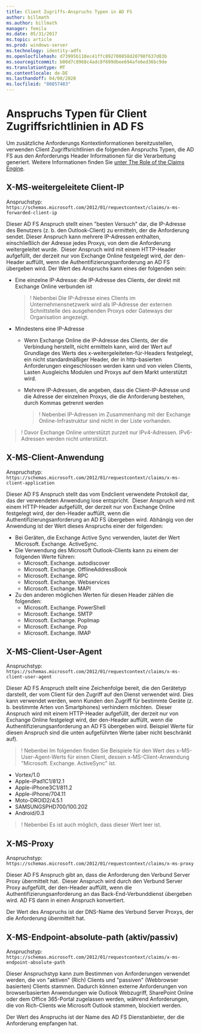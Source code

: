 ```yaml
---
title: Client Zugriffs-Anspruchs Typen in AD FS
author: billmath
ms.author: billmath
manager: femila
ms.date: 05/31/2017
ms.topic: article
ms.prod: windows-server
ms.technology: identity-adfs
ms.openlocfilehash: d73995b118ec41ffc892700858d20798f637d83b
ms.sourcegitcommit: b00d7c8968c4adc8f699dbee694afe6ed36bc9de
ms.translationtype: MT
ms.contentlocale: de-DE
ms.lasthandoff: 04/08/2020
ms.locfileid: "80857483"
---
```

# <a name="client-access-policy-claim-types-in-ad-fs"></a>Anspruchs Typen für Client Zugriffsrichtlinien in AD FS

Um zusätzliche Anforderungs Kontextinformationen bereitzustellen, verwenden Client Zugriffsrichtlinien die folgenden Anspruchs Typen, die AD FS aus den Anforderungs Header Informationen für die Verarbeitung generiert.  Weitere Informationen finden Sie [unter The Role of the Claims Engine](../technical-reference/the-role-of-the-claims-engine.md).

## <a name="x-ms-forwarded-client-ip"></a>X-MS-weitergeleitete Client-IP

Anspruchstyp: `https://schemas.microsoft.com/2012/01/requestcontext/claims/x-ms-forwarded-client-ip`

Dieser AD FS Anspruch stellt einen "besten Versuch" dar, die IP-Adresse des Benutzers (z. b. den Outlook-Client) zu ermitteln, der die Anforderung sendet. Dieser Anspruch kann mehrere IP-Adressen enthalten, einschließlich der Adresse jedes Proxys, von dem die Anforderung weitergeleitet wurde.  Dieser Anspruch wird mit einem HTTP-Header aufgefüllt, der derzeit nur von Exchange Online festgelegt wird, der den-Header auffüllt, wenn die Authentifizierungsanforderung an AD FS übergeben wird. Der Wert des Anspruchs kann eines der folgenden sein:


- Eine einzelne IP-Adresse: die IP-Adresse des Clients, der direkt mit Exchange Online verbunden ist

    >! Nebenbei Die IP-Adresse eines Clients im Unternehmensnetzwerk wird als IP-Adresse der externen Schnittstelle des ausgehenden Proxys oder Gateways der Organisation angezeigt.

- Mindestens eine IP-Adresse
  - Wenn Exchange Online die IP-Adresse des Clients, der die Verbindung herstellt, nicht ermitteln kann, wird der Wert auf Grundlage des Werts des x-weitergeleiteten-für-Headers festgelegt, ein nicht standardmäßiger Header, der in http-basierten Anforderungen eingeschlossen werden kann und von vielen Clients, Lasten Ausgleichs Modulen und Proxys auf dem Markt unterstützt wird.
  - Mehrere IP-Adressen, die angeben, dass die Client-IP-Adresse und die Adresse der einzelnen Proxys, die die Anforderung bestehen, durch Kommas getrennt werden

    >! Nebenbei IP-Adressen im Zusammenhang mit der Exchange Online-Infrastruktur sind nicht in der Liste vorhanden.


>! Davor Exchange Online unterstützt zurzeit nur IPv4-Adressen. IPv6-Adressen werden nicht unterstützt. 


## <a name="x-ms-client-application"></a>X-MS-Client-Anwendung

Anspruchstyp: `https://schemas.microsoft.com/2012/01/requestcontext/claims/x-ms-client-application`

Dieser AD FS Anspruch stellt das vom Endclient verwendete Protokoll dar, das der verwendeten Anwendung lose entspricht.  Dieser Anspruch wird mit einem HTTP-Header aufgefüllt, der derzeit nur von Exchange Online festgelegt wird, der den-Header auffüllt, wenn die Authentifizierungsanforderung an AD FS übergeben wird. Abhängig von der Anwendung ist der Wert dieses Anspruchs einer der folgenden:



- Bei Geräten, die Exchange Active Sync verwenden, lautet der Wert Microsoft. Exchange. ActiveSync. 
- Die Verwendung des Microsoft Outlook-Clients kann zu einem der folgenden Werte führen:
    - Microsoft. Exchange. autodiscover
    - Microsoft. Exchange. OfflineAddressBook
    - Microsoft. Exchange. RPC
    - Microsoft. Exchange. Webservices
    - Microsoft. Exchange. MAPI
- Zu den anderen möglichen Werten für diesen Header zählen die folgenden:
    - Microsoft. Exchange. PowerShell
    - Microsoft. Exchange. SMTP
    - Microsoft. Exchange. PopImap
    - Microsoft. Exchange. Pop
    - Microsoft. Exchange. IMAP

## <a name="x-ms-client-user-agent"></a>X-MS-Client-User-Agent

Anspruchstyp: `https://schemas.microsoft.com/2012/01/requestcontext/claims/x-ms-client-user-agent`

Dieser AD FS Anspruch stellt eine Zeichenfolge bereit, die den Gerätetyp darstellt, der vom Client für den Zugriff auf den Dienst verwendet wird. Dies kann verwendet werden, wenn Kunden den Zugriff für bestimmte Geräte (z. b. bestimmte Arten von Smartphones) verhindern möchten.  Dieser Anspruch wird mit einem HTTP-Header aufgefüllt, der derzeit nur von Exchange Online festgelegt wird, der den-Header auffüllt, wenn die Authentifizierungsanforderung an AD FS übergeben wird. Beispiel Werte für diesen Anspruch sind die unten aufgeführten Werte (aber nicht beschränkt auf).
>! Nebenbei Im folgenden finden Sie Beispiele für den Wert des x-MS-User-Agent-Werts für einen Client, dessen x-MS-Client-Anwendung "Microsoft. Exchange. ActiveSync" ist.

- Vortex/1.0
- Apple-iPad1C1/812.1
- Apple-iPhone3C1/811.2
- Apple-iPhone/704.11
- Moto-DROID2/4.5.1
- SAMSUNGSPHD700/100.202
- Android/0.3

>! Nebenbei Es ist auch möglich, dass dieser Wert leer ist.


## <a name="x-ms-proxy"></a>X-MS-Proxy

Anspruchstyp: `https://schemas.microsoft.com/2012/01/requestcontext/claims/x-ms-proxy`

Dieser AD FS Anspruch gibt an, dass die Anforderung den Verbund Server Proxy übermittelt hat.  Dieser Anspruch wird durch den Verbund Server Proxy aufgefüllt, der den-Header auffüllt, wenn die Authentifizierungsanforderung an das Back-End-Verbunddienst übergeben wird. AD FS dann in einen Anspruch konvertiert. 

Der Wert des Anspruchs ist der DNS-Name des Verbund Server Proxys, der die Anforderung übermittelt hat.

## <a name="x-ms-endpoint-absolute-path-active-vs-passive"></a>X-MS-Endpoint-absolute-path (aktiv/passiv)

Anspruchstyp: `https://schemas.microsoft.com/2012/01/requestcontext/claims/x-ms-endpoint-absolute-path`

Dieser Anspruchstyp kann zum Bestimmen von Anforderungen verwendet werden, die von "aktiven" (Rich) Clients und "passiven" (Webbrowser basierten) Clients stammen. Dadurch können externe Anforderungen von browserbasierten Anwendungen wie Outlook Webzugriff, SharePoint Online oder dem Office 365-Portal zugelassen werden, während Anforderungen, die von Rich-Clients wie Microsoft Outlook stammen, blockiert werden.

Der Wert des Anspruchs ist der Name des AD FS Dienstanbieter, der die Anforderung empfangen hat.
